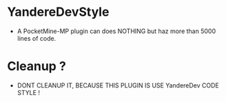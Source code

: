 # YandereDevStyle
* A PocketMine-MP plugin can does NOTHING but haz more than 5000 lines of code.
# Cleanup ?
* DONT CLEANUP IT, BECAUSE THIS PLUGIN IS USE YandereDev CODE STYLE !
